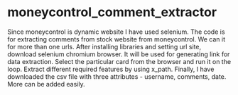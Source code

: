 # moneycontrol_comment_extractor
Since moneycontrol is dynamic website I have used selenium. The code is for extracting comments from stock website from moneycontrol. We can it for more than one urls. 
After installing libraries and setting url site, download selenium chromium browser. It will be used for generating link for data extraction. 
Select the particular card from the browser and run it on the loop. Extract different required features by using x_path.
Finally, I have downloaded the csv file with three attributes - username, comments, date. More can be added easily.
